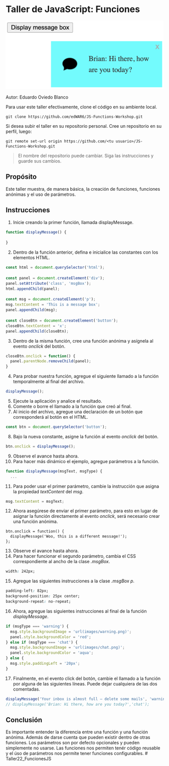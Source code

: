 # Taller de JavaScript: Funciones

![Resultado](/images/result.png)

Autor: Eduardo Oviedo Blanco

Para usar este taller efectivamente, clone el código en su ambiente local.
```
git clone https://github.com/edWAR6/JS-Functions-Workshop.git
```
Si desea subir el taller en su repositorio personal.
Cree un repositorio en su perfil, luego:
```
git remote set-url origin https://github.com/<tu usuario>/JS-Functions-Workshop.git
```

> El nombre del repositorio puede cambiar. Siga las instrucciones y guarde sus cambios.

## Propósito

Este taller muestra, de manera básica, la creación de funciones, funciones anónimas y el uso de parámetros.

## Instrucciones

1. Inicie creando la primer función, llamada displayMessage.
```javascript
function displayMessage() {

}
```
2. Dentro de la función anterior, defina e inicialice las constantes con los elementos HTML.
```javascript
const html = document.querySelector('html');

const panel = document.createElement('div');
panel.setAttribute('class', 'msgBox');
html.appendChild(panel);

const msg = document.createElement('p');
msg.textContent = 'This is a message box';
panel.appendChild(msg);

const closeBtn = document.createElement('button');
closeBtn.textContent = 'x';
panel.appendChild(closeBtn);
```
3. Dentro de la misma función, cree una función anónima y asígnela al evento *onclick* del botón.
```javascript
closeBtn.onclick = function() {
  panel.parentNode.removeChild(panel);
}
```
4. Para probar nuestra función, agregue el siguiente llamado a la función temporalmente al final del archivo.
```javascript
displayMessage();
```
5. Ejecute la aplicación y analice el resultado.
6. Comente o borre el llamado a la función que creó al final.
7. Al inicio del archivo, agregue una declaración de un botón que corresponderá al botón en el HTML.
```javascript
const btn = document.querySelector('button');
```
8. Bajo la nueva constante, asigne la función al evento *onclick* del botón.
```javascript
btn.onclick = displayMessage();
```
9. Observe el avance hasta ahora.
10. Para hacer más dinámico el ejemplo, agregue parámetros a la función.
```javascript
function displayMessage(msgText, msgType) {
  ...
```
11. Para poder usar el primer parámetro, cambie la instrucción que asigna la propiedad *textContent* del *msg*.
```javascript
msg.textContent = msgText;
```
12. Ahora asegúrese de enviar el primer parámetro, para esto en lugar de asignar la función directamente al evento *onclick*, será necesario crear una función anónima.
```
btn.onclick = function() {
  displayMessage('Woo, this is a different message!');
};
```
13. Observe el avance hasta ahora.
14. Para hacer funcionar el segundo parámetro, cambia el CSS correspondiente al ancho de la clase *.msgBox*.
```css
width: 242px;
```
15. Agregue las siguientes instrucciones a la clase *.msgBox p*.
```css
padding-left: 82px;
background-position: 25px center;
background-repeat: no-repeat;
```
16. Ahora, agregue las siguientes instrucciones al final de la función *displayMessage*.
```javascript
if (msgType === 'warning') {
  msg.style.backgroundImage = 'url(images/warning.png)';
  panel.style.backgroundColor = 'red';
} else if (msgType === 'chat') {
  msg.style.backgroundImage = 'url(images/chat.png)';
  panel.style.backgroundColor = 'aqua';
} else {
  msg.style.paddingLeft = '20px';
}
```
17. Finalmente, en el evento click del botón, cambie el llamado a la función por alguna de las siguientes líneas. Puede dejar cualquiera de las dos comentadas.
```javascript
displayMessage('Your inbox is almost full — delete some mails', 'warning');
// displayMessage('Brian: Hi there, how are you today?','chat');
```

## Conclusión

Es importante entender la diferencia entre una función y una función anónima. Además de darse cuenta que pueden existir dentro de otras funciones.
Los parámetros son por defecto opcionales y pueden simplemente no usarse.
Las funciones nos permiten tenér código reusable y el úso de parámetros nos permite tener funciones configurables.
#   T a l l e r 2 2 _ F u n c i o n e s J S 
 
 